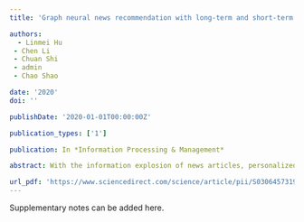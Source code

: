 ```yaml
---
title: 'Graph neural news recommendation with long-term and short-term interest modeling'

authors:
  - Linmei Hu
 - Chen Li
 - Chuan Shi
 - admin
 - Chao Shao

date: '2020'
doi: ''

publishDate: '2020-01-01T00:00:00Z'

publication_types: ['1']

publication: In *Information Processing & Management*

abstract: With the information explosion of news articles, personalized news recommendation has become important for users to quickly find news that they are interested in. Existing methods on news recommendation mainly include collaborative filtering methods which rely on direct user-item interactions and content based methods which characterize the content of user reading history. Although these methods have achieved good performances, they still suffer from data sparse problem, since most of them fail to extensively exploit high-order structure information (similar users tend to read similar news articles) in news recommendation systems. In this paper, we propose to build a heterogeneous graph to explicitly model the interactions among users, news and latent topics. The incorporated topic information would help indicate a user’s interest and alleviate the sparsity of user-item interactions. Then we take advantage of …

url_pdf: 'https://www.sciencedirect.com/science/article/pii/S0306457319307800'
---
```


Supplementary notes can be added here.
